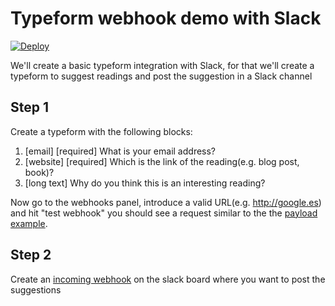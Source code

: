 # Typeform webhook demo with Slack

[![Deploy](https://www.herokucdn.com/deploy/button.svg)](https://heroku.com/deploy)

We'll create a basic typeform integration with Slack, for that we'll create a typeform to suggest readings and post the suggestion in a Slack channel

## Step 1

Create a typeform with the following blocks:

1. [email] [required] What is your email address?
1. [website] [required] Which is the link of the reading(e.g. blog post, book)?
1. [long text] Why do you think this is an interesting reading?

Now go to the webhooks panel, introduce a valid URL(e.g. http://google.es) and hit "test webhook" you should see a request similar to the the [payload example](examples/test_payload.json).

## Step 2

Create an [incoming webhook](https://my.slack.com/services/new/incoming-webhook/) on the slack board where you want to post the suggestions